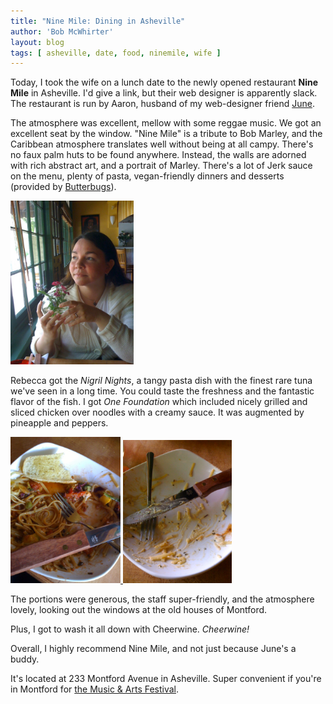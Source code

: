 ```yaml
---
title: "Nine Mile: Dining in Asheville"
author: 'Bob McWhirter'
layout: blog
tags: [ asheville, date, food, ninemile, wife ]
---
```

Today, I took the wife on a lunch date to the newly opened restaurant <strong>Nine Mile</strong> in Asheville.  I'd give a link, but their web designer is apparently slack.  The restaurant is run by Aaron, husband of my web-designer friend <a href="http://juneallison.com/" title="June's portfolio">June</a>.

The atmosphere was excellent, mellow with some reggae music.  We got an excellent seat by the window.  "Nine Mile" is a tribute to Bob Marley, and the Caribbean atmosphere translates well without being at all campy.  There's no faux palm huts to be found anywhere.  Instead, the walls are adorned with rich abstract art, and a portrait of Marley.   There's a lot of Jerk sauce on the menu, plenty of pasta, vegan-friendly dinners and desserts (provided by <a href="http://www.butterbugs.com/" title="Butterbugs">Butterbugs</a>).

<a href="/blog/assets/img_0117.jpg">
  <img src="/blog/assets/img_0117.jpg" height="262" width="197"/>
</a>

Rebecca got the <em>Nigril Nights</em>, a tangy pasta dish with the finest rare tuna we've seen in a long time.  You could taste the freshness and the fantastic flavor of the fish.  I got <em>One Foundation</em> which included nicely grilled and sliced chicken over noodles with a creamy sauce.  It was augmented by pineapple and peppers.

<a href="/blog/assets/img_0120.jpg">
  <img src="/blog/assets/img_0120.jpg" height="234" width="176"/>
</a>

<a href="/blog/assets/img_0119.jpg">
  <img src="/blog/assets/img_0119.jpg" height="229" width="174"/>
</a>

The portions were generous, the staff super-friendly, and the atmosphere lovely, looking out the windows at the old houses of Montford.

Plus, I got to wash it all down with Cheerwine.  <em>Cheerwine!</em>

Overall, I highly recommend Nine Mile, and not just because June's a buddy.

It's located at 233 Montford Avenue in Asheville.  Super convenient if you're in Montford for <a href="http://www.montfordfestival.com/Festival/" title="Montford Music &amp; Arts Festival">the Music &amp; Arts Festival</a>.
